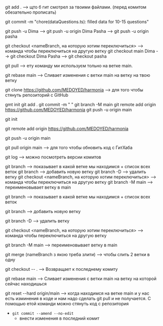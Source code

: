 git add . --> щто б гит смотрел за твоими файлами. (перед комитом обезательно прописать)

git commit -m "chore(dataQuestions.ts): filled data for 10-15 questions"

git push -u
Dima --> git push -u origin Dima
Pasha --> git push -u origin pasha

git checkout <nameBranch, на которую хотим переключиться> --> команда чтобы переключиться на другую ветку
git checkout main
Dima --> git checkout Dima
Pasha --> git checkout pasha

git pull --> ету команду ми используєм тольно на ветке main.

git rebase main --> Сливает изменения с ветки main на ветку на твою ветку

<!-- ------------------------------------------------------------------------------------------------------- -->
<!-- ------------------------------------------------------------------------------------------------------- -->
<!-- ------------------------------------------------------------------------------------------------------- -->
<!-- ------------------------------------------------------------------------------------------------------- -->
<!-- ------------------------------------------------------------------------------------------------------- -->
<!-- ------------------------------------------------------------------------------------------------------- -->
<!-- ------------------------------------------------------------------------------------------------------- -->

git clone https://github.com/MEDOYED/harmonia --> для того чтобы стянуть репозиторий с GitHub

gmt init git add . git commit -m " " git branch -M main git remote add origin https://github.com/MEDOYED/harmonia git push -u origin main

git init

git remote add origin https://github.com/MEDOYED/harmonia

git push -u origin main

git pull origin main --> для того чтобы обновить код с ГитХаба

git log --> можно посмотреть версии комитов

git branch --> показывает в какой ветке мы находимся + список всех веток git branch --> добавить новую ветку git branch -D --> удалить ветку git checkout <nameBranch, на которую хотим переключиться> --> команда чтобы переключиться на другую ветку git branch -M main --> переименовывает ветку в main

git branch --> показывает в какой ветке мы находимся + список всех веток

git branch --> добавить новую ветку

git branch -D --> удалить ветку

git checkout <nameBranch, на которую хотим переключиться> --> команда чтобы переключиться на другую ветку

git branch -M main --> переименовывает ветку в main

git merge (nameBranch з якою треба злити) --> чтобы слить 2 ветки в одну

git checkout -- . --> Возвращает к последнему комиту

git rebase main --> Сливает изменения с ветки main на ветку на которой сейчас находишься

git reset --hard origin/main --> когда находимся на ветке main и у нас есть изминения в коде и нам надо сделать git pull и не получается. С помощью етой команди можно стянуть код с репозитория

- `git commit --amend --no-edit`
  - внести изменения в последний комит
